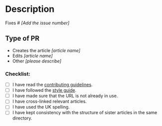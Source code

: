 # Description

Fixes # _[Add the issue number]_

## Type of PR

- Creates the article _[article name]_
- Edits _[article name]_
- Other _[please describe]_


### Checklist:

- [ ] I have read the [contributing guidelines](contributing.md).
- [ ] I have followed the [style guide](http://machinetranslate.org/style).
- [ ] I have made sure that the URL is not already in use.
- [ ] I have cross-linked relevant articles.
- [ ] I have used the UK spelling.
- [ ] I have kept consistency with the structure of sister articles in the same directory.
